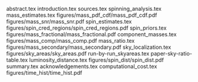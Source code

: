 abstract.tex
introduction.tex
sources.tex
spinning_analysis.tex
mass_estimates.tex
figures/mass_pdf_cdf/mass_pdf_cdf.pdf
figures/mass_snr/mass_snr.pdf
spin_estimates.tex
figures/spin_cred_regions/spin_cred_regions.pdf
spin_priors.tex
figures/mass_fractional/mass_fractional.pdf
component_masses.tex
figures/mass_comp/mass_comp.pdf
mass_ratio.tex
figures/mass_secondary/mass_secondary.pdf
sky_localization.tex
figures/sky_areas/sky_areas.pdf
run-by-run_skyareas.tex
paper-sky-ratio-table.tex
luminosity_distance.tex
figures/spin_dist/spin_dist.pdf
summary.tex
acknowledgements.tex
computational_cost.tex
figures/time_hist/time_hist.pdf
